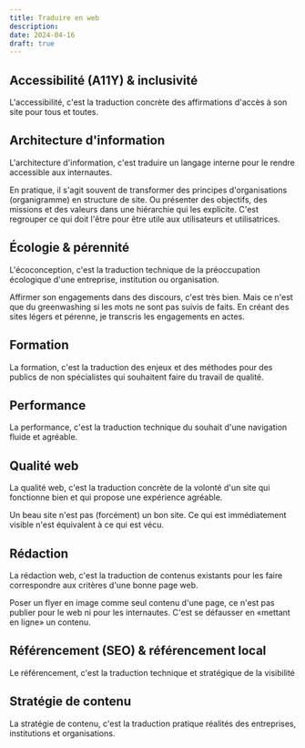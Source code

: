```yaml
---
title: Traduire en web
description: 
date: 2024-04-16
draft: true
---
```


## Accessibilité (A11Y) & inclusivité

L'accessibilité, c'est la traduction concrète des affirmations d'accès à son site pour tous et toutes.



## Architecture d'information

L'architecture d'information, c'est traduire un langage interne pour le rendre accessible aux internautes.

En pratique, il s'agit souvent de transformer des principes d'organisations (organigramme) en structure de site. Ou présenter des objectifs, des missions et des valeurs dans une hiérarchie qui les explicite. C'est regrouper ce qui doit l'être pour être utile aux utilisateurs et utilisatrices.

## Écologie & pérennité

L'écoconception, c'est la traduction technique de la préoccupation écologique d'une entreprise, institution ou organisation.

Affirmer son engagements dans des discours, c'est très bien. Mais ce n'est que du greenwashing si les mots ne sont pas suivis de faits. En créant des sites légers et pérenne, je transcris les engagements en actes.

## Formation

La formation, c'est la traduction des enjeux et des méthodes pour des publics de non spécialistes qui souhaitent faire du travail de qualité.

## Performance

La performance, c'est la traduction technique du souhait d'une navigation fluide et agréable.

## Qualité web

La qualité web, c'est la traduction concrète de la volonté d'un site qui fonctionne bien et qui propose une expérience agréable.

Un beau site n'est pas (forcément) un bon site. Ce qui est immédiatement visible n'est équivalent à ce qui est vécu.

## Rédaction

La rédaction web, c'est la traduction de contenus existants pour les faire correspondre aux critères d'une bonne page web.

Poser un flyer en image comme seul contenu d'une page, ce n'est pas publier pour le web ni pour les internautes. C'est se défausser en «mettant en ligne» un contenu.

## Référencement (SEO) & référencement local

Le référencement, c'est la traduction technique et stratégique de la visibilité

## Stratégie de contenu

La stratégie de contenu, c'est la traduction pratique réalités des entreprises, institutions et organisations.